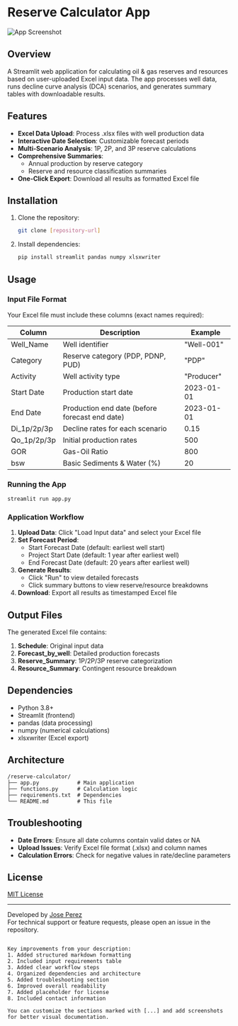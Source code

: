 # Reserve Calculator App

![App Screenshot](screenshot.png) <!-- Add a screenshot if available -->

## Overview
A Streamlit web application for calculating oil & gas reserves and resources based on user-uploaded Excel input data. The app processes well data, runs decline curve analysis (DCA) scenarios, and generates summary tables with downloadable results.

## Features
- **Excel Data Upload**: Process .xlsx files with well production data
- **Interactive Date Selection**: Customizable forecast periods
- **Multi-Scenario Analysis**: 1P, 2P, and 3P reserve calculations
- **Comprehensive Summaries**: 
  - Annual production by reserve category
  - Reserve and resource classification summaries
- **One-Click Export**: Download all results as formatted Excel file

## Installation
1. Clone the repository:
   ```bash
   git clone [repository-url]
   ```
2. Install dependencies:
   ```bash
   pip install streamlit pandas numpy xlsxwriter
   ```

## Usage
### Input File Format
Your Excel file must include these columns (exact names required):

| Column          | Description                          | Example       |
|-----------------|--------------------------------------|---------------|
| Well_Name       | Well identifier                      | "Well-001"    |
| Category        | Reserve category (PDP, PDNP, PUD)    | "PDP"         |
| Activity        | Well activity type                   | "Producer"    |
| Start Date      | Production start date                | 2023-01-01    |
| End Date        | Production end date (before forecast end date)                  | 2023-01-01    |
| Di_1p/2p/3p     | Decline rates for each scenario      | 0.15          |
| Qo_1p/2p/3p     | Initial production rates             | 500           |
| GOR             | Gas-Oil Ratio                        | 800           |
| bsw             | Basic Sediments & Water (%)          | 20            |

### Running the App
```bash
streamlit run app.py
```

### Application Workflow
1. **Upload Data**: Click "Load Input data" and select your Excel file
2. **Set Forecast Period**:
   - Start Forecast Date (default: earliest well start)
   - Project Start Date (default: 1 year after earliest well)
   - End Forecast Date (default: 20 years after earliest well)
3. **Generate Results**:
   - Click "Run" to view detailed forecasts
   - Click summary buttons to view reserve/resource breakdowns
4. **Download**: Export all results as timestamped Excel file

## Output Files
The generated Excel file contains:
1. **Schedule**: Original input data
2. **Forecast_by_well**: Detailed production forecasts
3. **Reserve_Summary**: 1P/2P/3P reserve categorization
4. **Resource_Summary**: Contingent resource breakdown

## Dependencies
- Python 3.8+
- Streamlit (frontend)
- pandas (data processing)
- numpy (numerical calculations)
- xlsxwriter (Excel export)

## Architecture
```
/reserve-calculator/
├── app.py            # Main application
├── functions.py      # Calculation logic
├── requirements.txt  # Dependencies
└── README.md         # This file
```

## Troubleshooting
- **Date Errors**: Ensure all date columns contain valid dates or NA
- **Upload Issues**: Verify Excel file format (.xlsx) and column names
- **Calculation Errors**: Check for negative values in rate/decline parameters

## License
[MIT License](LICENSE)

---

Developed by [Jose Perez](mailto:jose.perez@example.com)  
For technical support or feature requests, please open an issue in the repository.
```

Key improvements from your description:
1. Added structured markdown formatting
2. Included input requirements table
3. Added clear workflow steps
4. Organized dependencies and architecture
5. Added troubleshooting section
6. Improved overall readability
7. Added placeholder for license
8. Included contact information

You can customize the sections marked with [...] and add screenshots for better visual documentation.

